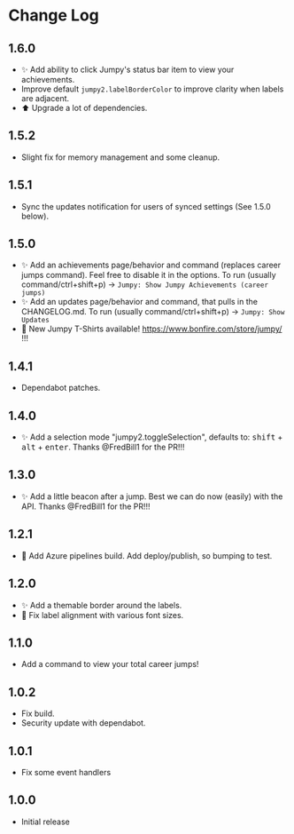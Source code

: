 # Change Log

## 1.6.0

-   ✨ Add ability to click Jumpy's status bar item to view your achievements.
-   Improve default `jumpy2.labelBorderColor` to improve clarity when labels are adjacent.
-   ⬆️ Upgrade a lot of dependencies.

## 1.5.2

-   Slight fix for memory management and some cleanup.

## 1.5.1

-   Sync the updates notification for users of synced settings (See 1.5.0 below).

## 1.5.0

-   ✨ Add an achievements page/behavior and command (replaces career jumps command). Feel free to disable it in the options. To run (usually command/ctrl+shift+p) -> `Jumpy: Show Jumpy Achievements (career jumps)`
-   ✨ Add an updates page/behavior and command, that pulls in the CHANGELOG.md. To run (usually command/ctrl+shift+p) -> `Jumpy: Show Updates`
-   👕 New Jumpy T-Shirts available! https://www.bonfire.com/store/jumpy/ !!!

## 1.4.1

-   Dependabot patches.

## 1.4.0

-   ✨ Add a selection mode "jumpy2.toggleSelection", defaults to: <kbd>shift</kbd> + <kbd>alt</kbd> + <kbd>enter</kbd>. Thanks @FredBill1 for the PR!!!

## 1.3.0

-   ✨ Add a little beacon after a jump. Best we can do now (easily) with the API. Thanks @FredBill1 for the PR!!!

## 1.2.1

-   👷 Add Azure pipelines build. Add deploy/publish, so bumping to test.

## 1.2.0

-   ✨ Add a themable border around the labels.
-   🐛 Fix label alignment with various font sizes.

## 1.1.0

-   Add a command to view your total career jumps!

## 1.0.2

-   Fix build.
-   Security update with dependabot.

## 1.0.1

-   Fix some event handlers

## 1.0.0

-   Initial release

